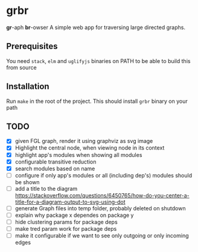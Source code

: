 # grbr

**gr**-aph **br**-owser
A simple web app for traversing large directed graphs.

## Prerequisites

You need `stack`, `elm` and `uglifyjs` binaries on PATH to be able to build this from source

## Installation

Run `make` in the root of the project. This should install `grbr` binary on your path

## TODO

- [x] given FGL graph, render it using graphviz as svg image
- [x] Highlight the central node, when viewing node in its context
- [x] highlight app's modules when showing all modules
- [x] configurable transitive reduction
- [x] search modules based on name
- [ ] configure if only app's modules or all (including dep's) modules should be shown
- [ ] add a title to the diagram https://stackoverflow.com/questions/6450765/how-do-you-center-a-title-for-a-diagram-output-to-svg-using-dot
- [ ] generate Graph files into temp folder, probably deleted on shutdown
- [ ] explain why package x dependes on package y
- [ ] hide clustering params for package deps
- [ ] make tred param work for package deps
- [ ] make it configurable if we want to see only outgoing or only incoming edges
